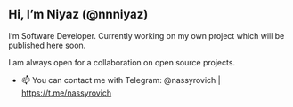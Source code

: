 Hi, I’m Niyaz (@nnniyaz)
---
I’m Software Developer. Currently working on my own project which will be published here soon.

I am always open for a collaboration on open source projects.

- 📫 You can contact me with Telegram: @nassyrovich | https://t.me/nassyrovich
